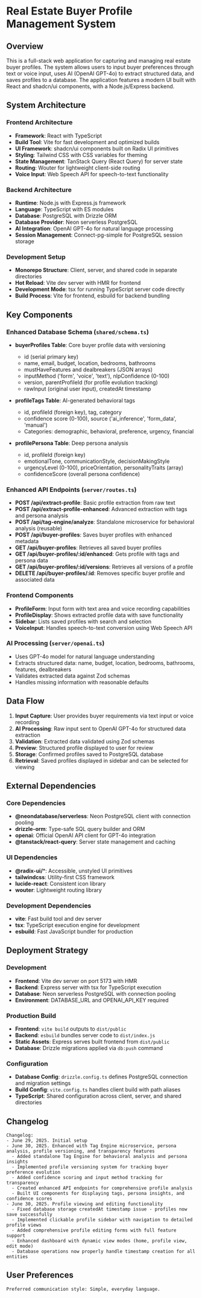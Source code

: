 # Real Estate Buyer Profile Management System

## Overview

This is a full-stack web application for capturing and managing real estate buyer profiles. The system allows users to input buyer preferences through text or voice input, uses AI (OpenAI GPT-4o) to extract structured data, and saves profiles to a database. The application features a modern UI built with React and shadcn/ui components, with a Node.js/Express backend.

## System Architecture

### Frontend Architecture
- **Framework**: React with TypeScript
- **Build Tool**: Vite for fast development and optimized builds
- **UI Framework**: shadcn/ui components built on Radix UI primitives
- **Styling**: Tailwind CSS with CSS variables for theming
- **State Management**: TanStack Query (React Query) for server state
- **Routing**: Wouter for lightweight client-side routing
- **Voice Input**: Web Speech API for speech-to-text functionality

### Backend Architecture
- **Runtime**: Node.js with Express.js framework
- **Language**: TypeScript with ES modules
- **Database**: PostgreSQL with Drizzle ORM
- **Database Provider**: Neon serverless PostgreSQL
- **AI Integration**: OpenAI GPT-4o for natural language processing
- **Session Management**: Connect-pg-simple for PostgreSQL session storage

### Development Setup
- **Monorepo Structure**: Client, server, and shared code in separate directories
- **Hot Reload**: Vite dev server with HMR for frontend
- **Development Mode**: tsx for running TypeScript server code directly
- **Build Process**: Vite for frontend, esbuild for backend bundling

## Key Components

### Enhanced Database Schema (`shared/schema.ts`)
- **buyerProfiles Table**: Core buyer profile data with versioning
  - id (serial primary key)
  - name, email, budget, location, bedrooms, bathrooms
  - mustHaveFeatures and dealbreakers (JSON arrays)
  - inputMethod ('form', 'voice', 'text'), nlpConfidence (0-100)
  - version, parentProfileId (for profile evolution tracking)
  - rawInput (original user input), createdAt timestamp

- **profileTags Table**: AI-generated behavioral tags
  - id, profileId (foreign key), tag, category
  - confidence score (0-100), source ('ai_inference', 'form_data', 'manual')
  - Categories: demographic, behavioral, preference, urgency, financial

- **profilePersona Table**: Deep persona analysis
  - id, profileId (foreign key)
  - emotionalTone, communicationStyle, decisionMakingStyle
  - urgencyLevel (0-100), priceOrientation, personalityTraits (array)
  - confidenceScore (overall persona confidence)

### Enhanced API Endpoints (`server/routes.ts`)
- **POST /api/extract-profile**: Basic profile extraction from raw text
- **POST /api/extract-profile-enhanced**: Advanced extraction with tags and persona analysis
- **POST /api/tag-engine/analyze**: Standalone microservice for behavioral analysis (reusable)
- **POST /api/buyer-profiles**: Saves buyer profiles with enhanced metadata
- **GET /api/buyer-profiles**: Retrieves all saved buyer profiles
- **GET /api/buyer-profiles/:id/enhanced**: Gets profile with tags and persona data
- **GET /api/buyer-profiles/:id/versions**: Retrieves all versions of a profile
- **DELETE /api/buyer-profiles/:id**: Removes specific buyer profile and associated data

### Frontend Components
- **ProfileForm**: Input form with text area and voice recording capabilities
- **ProfileDisplay**: Shows extracted profile data with save functionality
- **Sidebar**: Lists saved profiles with search and selection
- **VoiceInput**: Handles speech-to-text conversion using Web Speech API

### AI Processing (`server/openai.ts`)
- Uses GPT-4o model for natural language understanding
- Extracts structured data: name, budget, location, bedrooms, bathrooms, features, dealbreakers
- Validates extracted data against Zod schemas
- Handles missing information with reasonable defaults

## Data Flow

1. **Input Capture**: User provides buyer requirements via text input or voice recording
2. **AI Processing**: Raw input sent to OpenAI GPT-4o for structured data extraction
3. **Validation**: Extracted data validated using Zod schemas
4. **Preview**: Structured profile displayed to user for review
5. **Storage**: Confirmed profiles saved to PostgreSQL database
6. **Retrieval**: Saved profiles displayed in sidebar and can be selected for viewing

## External Dependencies

### Core Dependencies
- **@neondatabase/serverless**: Neon PostgreSQL client with connection pooling
- **drizzle-orm**: Type-safe SQL query builder and ORM
- **openai**: Official OpenAI API client for GPT-4o integration
- **@tanstack/react-query**: Server state management and caching

### UI Dependencies
- **@radix-ui/***: Accessible, unstyled UI primitives
- **tailwindcss**: Utility-first CSS framework
- **lucide-react**: Consistent icon library
- **wouter**: Lightweight routing library

### Development Dependencies
- **vite**: Fast build tool and dev server
- **tsx**: TypeScript execution engine for development
- **esbuild**: Fast JavaScript bundler for production

## Deployment Strategy

### Development
- **Frontend**: Vite dev server on port 5173 with HMR
- **Backend**: Express server with tsx for TypeScript execution
- **Database**: Neon serverless PostgreSQL with connection pooling
- **Environment**: DATABASE_URL and OPENAI_API_KEY required

### Production Build
- **Frontend**: `vite build` outputs to `dist/public`
- **Backend**: `esbuild` bundles server code to `dist/index.js`
- **Static Assets**: Express serves built frontend from `dist/public`
- **Database**: Drizzle migrations applied via `db:push` command

### Configuration
- **Database Config**: `drizzle.config.ts` defines PostgreSQL connection and migration settings
- **Build Config**: `vite.config.ts` handles client build with path aliases
- **TypeScript**: Shared configuration across client, server, and shared directories

## Changelog

```
Changelog:
- June 29, 2025. Initial setup
- June 30, 2025. Enhanced with Tag Engine microservice, persona analysis, profile versioning, and transparency features
  - Added standalone Tag Engine for behavioral analysis and persona insights
  - Implemented profile versioning system for tracking buyer preference evolution
  - Added confidence scoring and input method tracking for transparency
  - Created enhanced API endpoints for comprehensive profile analysis
  - Built UI components for displaying tags, persona insights, and confidence scores
- June 30, 2025. Profile viewing and editing functionality
  - Fixed database storage createdAt timestamp issue - profiles now save successfully
  - Implemented clickable profile sidebar with navigation to detailed profile views
  - Added comprehensive profile editing forms with full feature support
  - Enhanced dashboard with dynamic view modes (home, profile view, edit mode)
  - Database operations now properly handle timestamp creation for all entities
```

## User Preferences

```
Preferred communication style: Simple, everyday language.
```